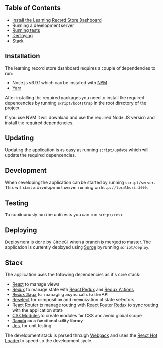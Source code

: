 
## Table of Contents
- [Install the Learning Record Store Dashboard](#installation)
- [Running a development server](#development)
- [Running tests](#testing)
- [Deploying](#deploying)
- [Stack](#stack)

## Installation
The learning record store dashboard requires a couple of dependencies to run:

- Node.js v6.9.1 which can be installed with [NVM](https://github.com/creationix/nvm#installation)
- [Yarn](https://yarnpkg.com/en/docs/install)

After installing the required packages you need to install the required
dependencies by running `script/bootstrap` in the root directory of the project.

If you use NVM it will download and use the required Node.JS version and install
the required dependencies.

## Updating
Updating the application is as easy as running `script/update` which will update
the required dependencies.

## Development
When developing the application can be started by running `script/server`. This
will start a development server running on `http://localhost:3000`.

## Testing
To continuously run the unit tests you can run `script/test`.

## Deploying
Deployment is done by CircleCI when a branch is merged to master. The application
is currently deployed using [Surge](https://surge.sh) by running `script/deploy`.

## Stack
The application uses the following dependencies as it's core stack:
 - [React](https://facebook.github.io/react/) to manage views
 - [Redux](https://github.com/reactjs/redux) to manage state with [React Redux](https://github.com/reactjs/react-redux) and [Redux Actions](https://github.com/acdlite/redux-actions)
 - [Redux Saga](https://github.com/yelouafi/redux-saga) for managing async calls to the API
 - [Reselect](https://github.com/reactjs/reselect) for composition and memoization of state selectors
 - [React Router](https://github.com/ReactTraining/react-router) to manage routing with [React Router Redux](https://github.com/reactjs/react-router-redux) to sync routing with the application state
 - [CSS Modules](https://github.com/css-modules/css-modules) to create modules for CSS and avoid global scope
 - [Ramda](http://ramdajs.com/) as a functional utility library
 - [Jest](https://facebook.github.io/jest/) for unit testing

The development stack is parsed through [Webpack](https://webpack.github.io/) and
uses the [React Hot Loader](https://github.com/gaearon/react-hot-loader/pull/240)
to speed up the development cycle.
